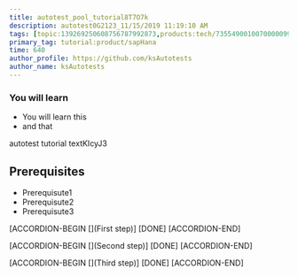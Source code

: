 ```yaml
---
title: autotest_pool_tutorial8T7O7k
description: autotest0G2123_11/15/2019 11:19:10 AM
tags: [topic:139269250608756787992873,products:tech/73554900100700000996,tutorial:experience/advanced]
primary_tag: tutorial:product/sapHana
time: 640
author_profile: https://github.com/ksAutotests
author_name: ksAutotests
---
```

### You will learn
- You will learn this
- and that

autotest tutorial textKIcyJ3

## Prerequisites
- Prerequisute1
- Prerequisute2
- Prerequisute3

[ACCORDION-BEGIN [](First step)]
[DONE]
[ACCORDION-END]

[ACCORDION-BEGIN [](Second step)]
[DONE]
[ACCORDION-END]

[ACCORDION-BEGIN [](Third step)]
[DONE]
[ACCORDION-END]

